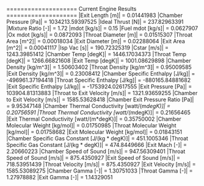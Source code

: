 ==================== Current Engine Results ====================
|Exit Length [m]| = 0.01441983
|Chamber Pressure [Pa]| = 1034213.59397525
|Ideal Thrust [N]| = 237.82963391
|Mixture Ratio [-]| = 1.72
|mdot [kg/s]| = 0.15
|Fuel mdot [kg/s]| = 0.0627907
|Ox mdot [kg/s]| = 0.0872093
|Throat Diameter [m]| = 0.01515307
|Throat Area [m^2]| = 0.00018034
|Exit Diameter [m]| = 0.02288064
|Exit Area [m^2]| = 0.00041117
|Isp Vac [s]| = 190.72325319
|Cstar [m/s]| = 1243.39851412
|Chamber Temp [degK]| = 1446.17034373
|Throat Temp [degK]| = 1266.66821608
|Exit Temp [degK]| = 1001.08629898
|Chamber Density [kg/m^3]| = 1.50603402
|Throat Density [kg/m^3]| = 0.95009585
|Exit Density [kg/m^3]| = 0.23008412
|Chamber Specific Enthalpy [J/kg]| = -496961.37194418
|Throat Specific Enthalpy [J/kg]| = -880165.84881682
|Exit Specific Enthalpy [J/kg]| = -1753924.02617555
|Exit Pressure [Pa]| = 103904.81313883
|Throat to Exit Velocity [m/s]| = 1321.93659255
|Chamber to Exit Velocity [m/s]| = 1585.53628418
|Chamber Exit Pressure Ratio [Pa]| = 9.95347148
|Chamber Thermal Conductivity [watt/(m*degK)]| = 0.20756591
|Throat Thermal Conductivity [watt/(m*degK)]| = 0.21656465
|Exit Thermal Conductivity [watt/(m*degK)]| = 0.35750002
|Chamber Molecular Weight [kg/mol]| = 0.01750985
|Throat Molecular Weight [kg/mol]| = 0.01758682
|Exit Molecular Weight [kg/mol]| = 0.01843151
|Chamber Specific Gas Constant [J/(kg * degK)]| = 451.1005346
|Throat Specific Gas Constant [J/(kg * degK)]| = 474.8449666
|Exit Mach [-]| = 2.20660223
|Chamber Speed of Sound [m/s]| = 947.56309401
|Throat Speed of Sound [m/s]| = 875.4350927
|Exit Speed of Sound [m/s]| = 718.53951439
|Throat Velocity [m/s]| = 875.4350927
|Exit Velocity [m/s]| = 1585.53089275
|Chamber Gamma [-]| = 1.30751033
|Throat Gamma [-]| = 1.27978882
|Exit Gamma [-]| = 1.14329051
